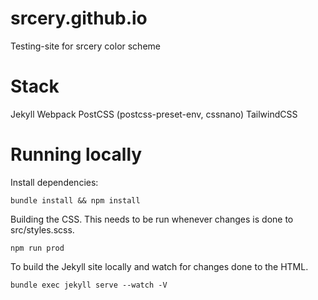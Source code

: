# srcery.github.io
Testing-site for srcery color scheme

# Stack
Jekyll
Webpack
PostCSS (postcss-preset-env, cssnano)
TailwindCSS

# Running locally

Install dependencies:

    bundle install && npm install

Building the CSS.  This needs to be run whenever changes is done to src/styles.scss.

    npm run prod

To build the Jekyll site locally and watch for changes done to the HTML.

    bundle exec jekyll serve --watch -V
